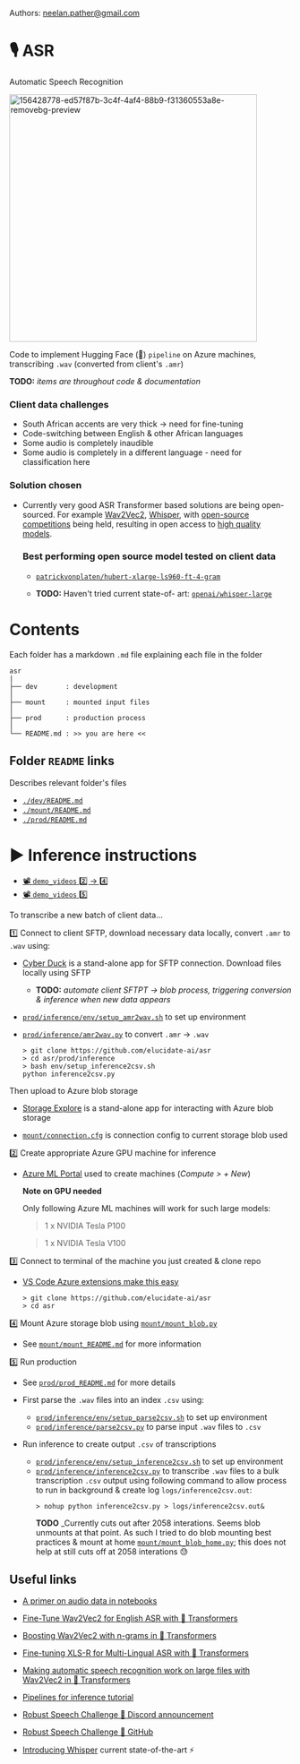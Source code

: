 Authors: neelan.pather@gmail.com

# 🎙 ASR
Automatic Speech Recognition 

<img width="442" alt="156428778-ed57f87b-3c4f-4af4-88b9-f31360553a8e-removebg-preview" src="https://user-images.githubusercontent.com/97616162/158749997-1305c19c-a2bd-4d04-aa96-1a51fffa3ff6.png">

Code to implement Hugging Face (🤗) `pipeline` on Azure machines, transcribing `.wav` (converted from client's `.amr`)

**TODO:** _items are throughout code & documentation_



### Client data challenges

* South African accents are very thick → need for fine-tuning
* Code-switching between English & other African languages
* Some audio is completely inaudible
* Some audio is completely in a different language - need for classification here

### Solution chosen

* Currently very good ASR Transformer based solutions are being open-sourced. For example [Wav2Vec2](https://huggingface.co/blog/fine-tune-wav2vec2-english), [Whisper](https://openai.com/blog/whisper/), with [open-source competitions](https://discuss.huggingface.co/t/open-to-the-community-robust-speech-recognition-challenge/13614) being held, resulting in open access to [high quality models](https://paperswithcode.com/sota/automatic-speech-recognition-on-librispeech-2).

    ### Best performing open source model tested on client data

    * [`patrickvonplaten/hubert-xlarge-ls960-ft-4-gram`](https://huggingface.co/patrickvonplaten/hubert-xlarge-ls960-ft-4-gram)

    * **TODO:** Haven't tried current state-of- art: [`openai/whisper-large`](https://huggingface.co/openai/whisper-large) 
# Contents
Each folder has a markdown `.md` file explaining each file in the folder

```
asr
|
├── dev       : development
│ 
├── mount     : mounted input files
│ 
├── prod      : production process
│ 
└── README.md : >> you are here <<

```
## Folder `README` links
Describes relevant folder's files
* [`./dev/README.md`](dev/README.md)
* [`./mount/README.md`](mount/README.md)
* [`./prod/README.md`](prod/README.md)

# ▶️ Inference instructions

* [📽 `demo_videos` 2️⃣ → 4️⃣](https://user-images.githubusercontent.com/97616162/196622195-37d9438b-3c21-4477-b979-b501899a3cb8.mp4)
* [📽 `demo_videos` 5️⃣](https://user-images.githubusercontent.com/5680639/196697073-3aa41c80-2c34-4d0c-a71d-c39786f9335d.mp4)



To transcribe a new batch of client data...

1️⃣ Connect to client SFTP, download necessary data locally, convert `.amr` to `.wav` using:

* [Cyber Duck](https://cyberduck.io/download/) is a stand-alone app for SFTP connection. Download files locally using SFTP 

    * **TODO:** _automate client SFTPT → blob process, triggering conversion & inference when new data appears_
    
*  [`prod/inference/env/setup_amr2wav.sh`](https://github.com/elucidate-ai/asr/blob/main/prod/inference/env/setup_amr2wav.sh) to set up environment
* [`prod/inference/amr2wav.py`](https://github.com/elucidate-ai/asr/blob/main/prod/inference/amr2wav.py) to convert `.amr` → `.wav`
    ```
    > git clone https://github.com/elucidate-ai/asr
    > cd asr/prod/inference
    > bash env/setup_inference2csv.sh
    python inference2csv.py
    ```


Then upload to Azure blob storage

* [Storage Explore](https://azure.microsoft.com/en-us/products/storage/storage-explorer/) is a stand-alone app for interacting with Azure blob storage

* [`mount/connection.cfg`](mount/connection.cfg) is connection config to current storage blob used


2️⃣ Create appropriate Azure GPU machine for inference
 * [Azure ML Portal]([https://ml.azure.com) used to create machines (_Compute > + New_)
    
    **Note on GPU needed**
    
    Only following Azure ML machines will work for such large models: 
    > 1 x NVIDIA Tesla P100 

    > 1 x NVIDIA Tesla V100 
    

3️⃣ Connect to terminal of the machine you just created & clone repo
    
* [VS Code Azure extensions make this easy](https://code.visualstudio.com/docs/azure/extensions)
    ```
    > git clone https://github.com/elucidate-ai/asr
    > cd asr
    ```
4️⃣ Mount Azure storage blob using [`mount/mount_blob.py`](mount/mount_blob.py)
* See [`mount/mount_README.md`](mount/README.md) for more information

5️⃣ Run production  

* See [`prod/prod_README.md`](prod/prod_README.md) for more details

* First parse the `.wav` files into an index `.csv` using:
    * [`prod/inference/env/setup_parse2csv.sh`](prod/inference/parse2csv.py) to set up environment
    * [`prod/inference/parse2csv.py`](prod/inference/parse2csv.py) to parse input `.wav` files to `.csv`

* Run inference to create output `.csv` of transcriptions
    * [`prod/inference/env/setup_inference2csv.sh`](prod/inference/inference2csv.py) to set up environment
    * [`prod/inference/inference2csv.py`](prod/inference/inference2csv.py) to transcribe `.wav` files to a bulk transcription `.csv` output using following command to allow process to run in background & create log `logs/inference2csv.out`:
        ```
        > nohup python inference2csv.py > logs/inference2csv.out&
        ```
        **TODO** _Currently cuts out after 2058 interations. Seems blob unmounts at that point. As such I tried to do blob mounting best practices & mount at home [`mount/mount_blob_home.py`](mount/mount_blob_home.py); this does not help at still cuts off at 2058 interations 😓 



## Useful links
* [A primer on audio data in notebooks](https://musicinformationretrieval.com/ipython_audio.html)

* [Fine-Tune Wav2Vec2 for English ASR with 🤗 Transformers](https://huggingface.co/blog/fine-tune-wav2vec2-english)

* [Boosting Wav2Vec2 with n-grams in 🤗 Transformers](https://huggingface.co/blog/wav2vec2-with-ngram)

* [Fine-tuning XLS-R for Multi-Lingual ASR with 🤗 Transformers](https://huggingface.co/blog/fine-tune-xlsr-wav2vec2)

* [Making automatic speech recognition work on large files with Wav2Vec2 in 🤗 Transformers](https://huggingface.co/blog/asr-chunking)

* [Pipelines for inference tutorial](https://huggingface.co/docs/transformers/pipeline_tutorial)

* [Robust Speech Challenge 🤗 Discord announcement](https://discord.com/channels/879548962464493619/897387888663232554/933348413985132596) 

* [Robust Speech Challenge 🤗 GitHub](https://github.com/huggingface/transformers/tree/main/examples/research_projects/robust-speech-event)

* [Introducing Whisper](https://openai.com/blog/whisper/) current state-of-the-art ⚡️
